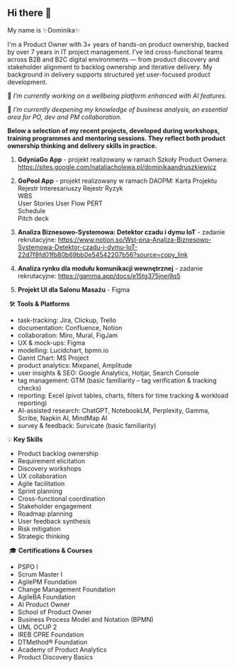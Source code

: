 ## Hi there 👋


My name is ✨Dominika✨

I'm a Product Owner with 3+ years of hands-on product ownership, backed by over 7 years in IT project management. I’ve led cross-functional teams across B2B and B2C digital environments — from product discovery and stakeholder alignment to backlog ownership and iterative delivery. My background in delivery supports structured yet user-focused product development.

🔭  _I’m currently working on a wellbeing platform enhanced with AI features._

🌱 _I’m currently deepening my knowledge of business analysis, an essential area for PO, dev and PM collaboration._


**Below a selection of my recent projects, developed during workshops, training programmes and mentoring sessions. They reflect both product ownership thinking and delivery skills in practice.**


1. **GdyniaGo App** - projekt realizowany w ramach Szkoły Product Ownera: https://sites.google.com/nataliacholewa.pl/dominikaandruszkiewicz

2. **GoPool App** - projekt realizowany w ramach DAOPM:
      Karta Projektu       
      Rejestr Interesariuszy
      Rejestr Ryzyk       
      WBS       
      User Stories
      User Flow
      PERT       
      Schedule      
      Pitch deck				
        
4. **Analiza Biznesowo-Systemowa: Detektor czadu i dymu IoT** - zadanie rekrutacyjne: https://www.notion.so/Wst-pna-Analiza-Biznesowo-Systemowa-Detektor-czadu-i-dymu-IoT-22d7f8fd01fb80b69bb0e54542207b56?source=copy_link
5. **Analiza rynku dla modułu komunikacji wewnętrznej** - zadanie rekrutacyjne: https://gamma.app/docs/e15tg375jnej9q5
6. **Projekt UI dla Salonu Masażu** - Figma

 🛠 **Tools & Platforms**
* task-tracking: Jira, Clickup, Trello
* documentation: Confluence, Notion
* collaboration: Miro, Mural, FigJam
* UX & mock-ups: Figma
* modelling: Lucidchart, bpmn.io
* Gannt Chart: MS Project
* product analytics: Mixpanel, Amplitude
* user insights & SEO: Google Analytics, Hotjar, Search Console
* tag management: GTM (basic familiarity – tag verification & tracking checks)
* reporting: Excel (pivot tables, charts, filters for time tracking & workload reporting)
* AI-assisted research: ChatGPT, NotebookLM, Perplexity, Gamma, Scribe, Napkin AI, MindMap AI
* survey & feedback: Survicate (basic familiarity)  

💡 **Key Skills**
* Product backlog ownership
* Requirement elicitation
* Discovery workshops
* UX collaboration
* Agile facilitation
* Sprint planning
* Cross-functional coordination
* Stakeholder engagement
* Roadmap planning
* User feedback synthesis
* Risk mitigation
* Strategic thinking

 🎓 **Certifications & Courses**
* PSPO I
* Scrum Master I
* AgilePM Foundation
* Change Management Foundation
* AgileBA Foundation
* AI Product Owner
* School of Product Owner
* Business Process Model and Notation (BPMN)
* UML OCUP 2
* IREB CPRE Foundation
* DTMethod® Foundation
* Academy of Product Analytics
* Product Discovery Basics




